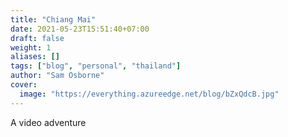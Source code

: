 ```yaml
---
title: "Chiang Mai"
date: 2021-05-23T15:51:40+07:00
draft: false
weight: 1
aliases: []
tags: ["blog", "personal", "thailand"]
author: "Sam Osborne"
cover:
  image: "https://everything.azureedge.net/blog/bZxQdcB.jpg"
---
```


A video adventure
